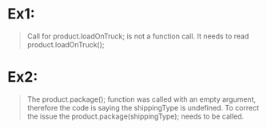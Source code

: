 
# Ex1:
>Call for product.loadOnTruck; is not a function call. It needs to read product.loadOnTruck();

# Ex2:
>The product.package(); function was called with an empty argument, therefore the code is saying the shippingType is undefined. To correct the issue the product.package(shippingType); needs to be called. 